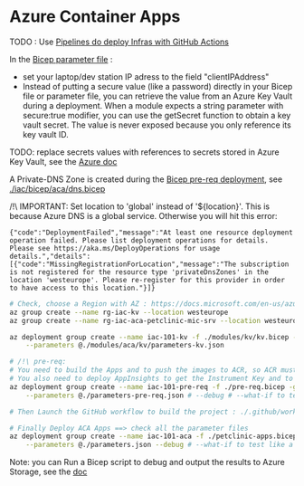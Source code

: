 # Azure Container Apps

TODO : Use [Pipelines do deploy Infras with GitHub Actions](https://docs.microsoft.com/en-us/azure/azure-resource-manager/bicep/deploy-github-actions?tabs=CLI)

In the [Bicep parameter file](./aca/parameters.json) :
- set your laptop/dev station IP adress to the field "clientIPAddress"
- Instead of putting a secure value (like a password) directly in your Bicep file or parameter file, you can retrieve the value from an Azure Key Vault during a deployment. When a module expects a string parameter with secure:true modifier, you can use the getSecret function to obtain a key vault secret. The value is never exposed because you only reference its key vault ID.

TODO: replace secrets values with references to secrets stored in Azure Key Vault, see the [Azure doc](https://docs.microsoft.com/en-us/azure/azure-resource-manager/bicep/key-vault-parameter?tabs=azure-cli)

A Private-DNS Zone is created during the [Bicep pre-req deployment](./iac/bicep/aca/pre-req.bicep), see [./iac/bicep/aca/dns.bicep](./iac/bicep/aca/dns.bicep)

/!\ IMPORTANT: Set location to 'global' instead of '${location}'. This is because Azure DNS is a global service. 
Otherwise you will hit this error:

```console
{"code":"DeploymentFailed","message":"At least one resource deployment operation failed. Please list deployment operations for details. Please see https://aka.ms/DeployOperations for usage details.","details":[{"code":"MissingRegistrationForLocation","message":"The subscription is not registered for the resource type 'privateDnsZones' in the location 'westeurope'. Please re-register for this provider in order to have access to this location."}]}
```


```sh
# Check, choose a Region with AZ : https://docs.microsoft.com/en-us/azure/availability-zones/az-overview#azure-regions-with-availability-zones
az group create --name rg-iac-kv --location westeurope
az group create --name rg-iac-aca-petclinic-mic-srv --location westeurope

az deployment group create --name iac-101-kv -f ./modules/kv/kv.bicep -g rg-iac-kv \
    --parameters @./modules/aca/kv/parameters-kv.json

# /!\ pre-req:
# You need to build the Apps and to push the images to ACR, so ACR must be provisionned before ACA Apps
# You also need to deploy AppInsights to get the Instrument Key and to then provide it as param of the ACA Deployment
az deployment group create --name iac-101-pre-req -f ./pre-req.bicep -g rg-iac-aca-petclinic-mic-srv \
    --parameters @./parameters-pre-req.json # --debug # --what-if to test like a dry-run

# Then Launch the GitHub workflow to build the project : ./.github/workflows/maven-build.yml 

# Finally Deploy ACA Apps ==> check all the parameter files
az deployment group create --name iac-101-aca -f ./petclinic-apps.bicep -g rg-iac-aca-petclinic-mic-srv \
    --parameters @./parameters.json --debug # --what-if to test like a dry-run
```

Note: you can Run a Bicep script to debug and output the results to Azure Storage, see the [doc](https://docs.microsoft.com/en-us/azure/azure-resource-manager/bicep/deployment-script-bicep#sample-bicep-files)